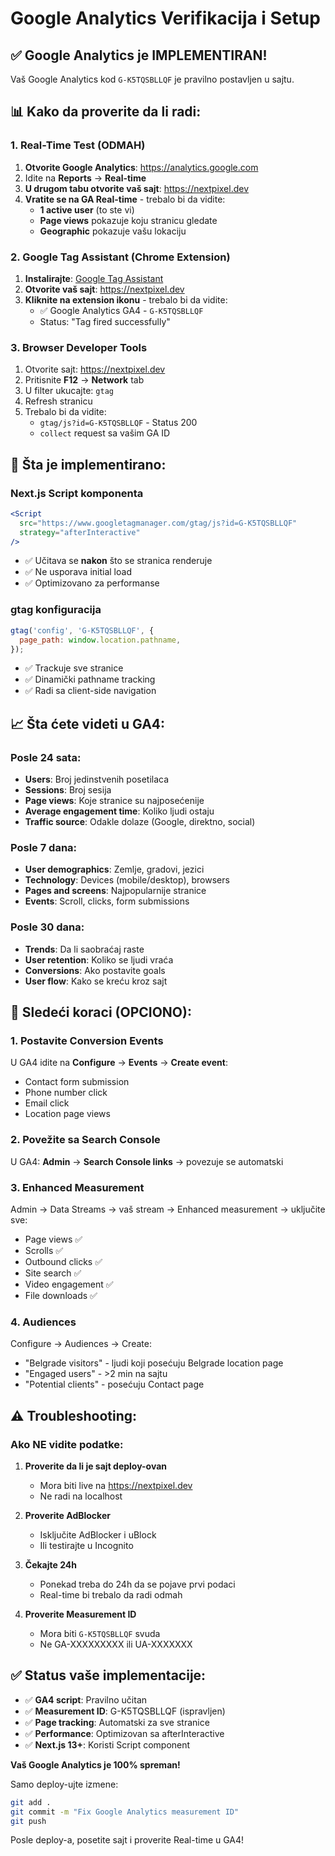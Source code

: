 # Google Analytics Verifikacija i Setup

## ✅ **Google Analytics je IMPLEMENTIRAN!**

Vaš Google Analytics kod `G-K5TQSBLLQF` je pravilno postavljen u sajtu.

## 📊 **Kako da proverite da li radi:**

### **1. Real-Time Test (ODMAH)**

1. **Otvorite Google Analytics**: https://analytics.google.com
2. Idite na **Reports** → **Real-time**
3. **U drugom tabu otvorite vaš sajt**: https://nextpixel.dev
4. **Vratite se na GA Real-time** - trebalo bi da vidite:
   - **1 active user** (to ste vi)
   - **Page views** pokazuje koju stranicu gledate
   - **Geographic** pokazuje vašu lokaciju

### **2. Google Tag Assistant (Chrome Extension)**

1. **Instalirajte**: [Google Tag Assistant](https://chrome.google.com/webstore/detail/tag-assistant-legacy-by-g/kejbdjndbnbjgmefkgdddjlbokphdefk)
2. **Otvorite vaš sajt**: https://nextpixel.dev
3. **Kliknite na extension ikonu** - trebalo bi da vidite:
   - ✅ Google Analytics GA4 - `G-K5TQSBLLQF`
   - Status: "Tag fired successfully"

### **3. Browser Developer Tools**

1. Otvorite sajt: https://nextpixel.dev
2. Pritisnite **F12** → **Network** tab
3. U filter ukucajte: `gtag`
4. Refresh stranicu
5. Trebalo bi da vidite:
   - `gtag/js?id=G-K5TQSBLLQF` - Status 200
   - `collect` request sa vašim GA ID

## 🔧 **Šta je implementirano:**

### **Next.js Script komponenta**
```jsx
<Script
  src="https://www.googletagmanager.com/gtag/js?id=G-K5TQSBLLQF"
  strategy="afterInteractive"
/>
```
- ✅ Učitava se **nakon** što se stranica renderuje
- ✅ Ne usporava initial load
- ✅ Optimizovano za performanse

### **gtag konfiguracija**
```javascript
gtag('config', 'G-K5TQSBLLQF', {
  page_path: window.location.pathname,
});
```
- ✅ Trackuje sve stranice
- ✅ Dinamički pathname tracking
- ✅ Radi sa client-side navigation

## 📈 **Šta ćete videti u GA4:**

### **Posle 24 sata:**
- **Users**: Broj jedinstvenih posetilaca
- **Sessions**: Broj sesija
- **Page views**: Koje stranice su najposećenije
- **Average engagement time**: Koliko ljudi ostaju
- **Traffic source**: Odakle dolaze (Google, direktno, social)

### **Posle 7 dana:**
- **User demographics**: Zemlje, gradovi, jezici
- **Technology**: Devices (mobile/desktop), browsers
- **Pages and screens**: Najpopularnije stranice
- **Events**: Scroll, clicks, form submissions

### **Posle 30 dana:**
- **Trends**: Da li saobraćaj raste
- **User retention**: Koliko se ljudi vraća
- **Conversions**: Ako postavite goals
- **User flow**: Kako se kreću kroz sajt

## 🎯 **Sledeći koraci (OPCIONO):**

### **1. Postavite Conversion Events**
U GA4 idite na **Configure** → **Events** → **Create event**:
- Contact form submission
- Phone number click
- Email click
- Location page views

### **2. Povežite sa Search Console**
U GA4: **Admin** → **Search Console links** → povezuje se automatski

### **3. Enhanced Measurement**
Admin → Data Streams → vaš stream → Enhanced measurement → uključite sve:
- Page views ✅
- Scrolls ✅
- Outbound clicks ✅
- Site search ✅
- Video engagement ✅
- File downloads ✅

### **4. Audiences**
Configure → Audiences → Create:
- "Belgrade visitors" - ljudi koji posećuju Belgrade location page
- "Engaged users" - >2 min na sajtu
- "Potential clients" - posećuju Contact page

## ⚠️ **Troubleshooting:**

### **Ako NE vidite podatke:**

1. **Proverite da li je sajt deploy-ovan**
   - Mora biti live na https://nextpixel.dev
   - Ne radi na localhost

2. **Proverite AdBlocker**
   - Isključite AdBlocker i uBlock
   - Ili testirajte u Incognito

3. **Čekajte 24h**
   - Ponekad treba do 24h da se pojave prvi podaci
   - Real-time bi trebalo da radi odmah

4. **Proverite Measurement ID**
   - Mora biti `G-K5TQSBLLQF` svuda
   - Ne GA-XXXXXXXXX ili UA-XXXXXXX

## ✅ **Status vaše implementacije:**

- ✅ **GA4 script**: Pravilno učitan
- ✅ **Measurement ID**: G-K5TQSBLLQF (ispravljen)
- ✅ **Page tracking**: Automatski za sve stranice
- ✅ **Performance**: Optimizovan sa afterInteractive
- ✅ **Next.js 13+**: Koristi Script component

**Vaš Google Analytics je 100% spreman!**

Samo deploy-ujte izmene:
```bash
git add .
git commit -m "Fix Google Analytics measurement ID"
git push
```

Posle deploy-a, posetite sajt i proverite Real-time u GA4!